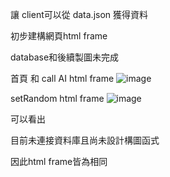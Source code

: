 讓 client可以從 data.json 獲得資料

初步建構網頁html frame

database和後續製圖未完成


首頁 和 call AI html frame
![image](https://user-images.githubusercontent.com/82390844/174345601-216476af-3639-4a50-8391-f2d2a9d59c6b.png)


setRandom html frame
![image](https://user-images.githubusercontent.com/82390844/174345893-27906664-35ab-4531-a7f1-2828671eaa00.png)


可以看出

目前未連接資料庫且尚未設計構圖函式

因此html frame皆為相同
